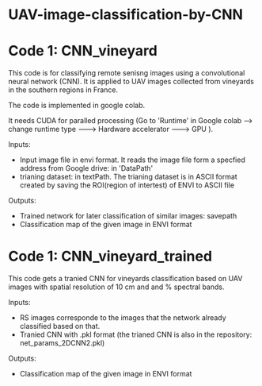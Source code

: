 # UAV-image-classification-by-CNN

# Code 1: CNN_vineyard

This code is for classifying remote senisng images using a convolutional neural network (CNN).
It is applied to UAV images collected from vineyards in the southern regions in France.

The code is implemented in google colab.

It needs CUDA for paralled processing (Go to 'Runtime' in Google colab --> change runtime type ---> Hardware accelerator ---> GPU  ).

Inputs:

 -  Input image file in envi format. 
It reads the image file form a specfied address from Google drive: in 'DataPath'
 -  trianing dataset: in textPath.
 The trianing dataset is in ASCII format created by saving the ROI(region of intertest) of ENVI to ASCII file
 
 Outputs:
 - Trained network for later classification of similar images: savepath
 - Classification map of the given image in ENVI format 
 
 # Code 1: CNN_vineyard_trained
 
 This code gets a tranied CNN for vineyards classification based on UAV images with spatial resolution of 10 cm and and % spectral bands.
 
 Inputs:
 - RS images corresponde to the images that the network already classified based on that.
 - Tranied CNN with .pkl format (the trianed CNN is also in the repository: net_params_2DCNN2.pkl)
 
 Outputs:
 -  Classification map of the given image in ENVI format 
 
 
 

 
